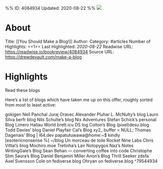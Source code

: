 %%
ID: 4084934
Updated: 2020-08-22
%%
![](https://readwise-assets.s3.amazonaws.com/static/images/article3.5c705a01b476.png)

# About
Title: [[You Should Make a Blog!]]
Author: 
Category: #articles
Number of Highlights: ==1==
Last Highlighted: *2020-08-22*
Readwise URL: https://readwise.io/bookreview/4084934
Source URL: https://drewdevault.com/make-a-blog


# Highlights 
Read these blogs

Here’s a list of blogs which have taken me up on this offer, roughly sorted from most to least active:

gokigen
Neil Panchal
Juraj Oravec
Alexander Pluhar
L. McNulty’s blog
Lauro Silva
berfr blog
Nils Schulte’s blog
Nix Adventures
Stefan Schick’s personal Blog
Limero
Hallau World
brett.icu
DS log
Colton’s Blog
(pixel)desu.blog
Todd Davies’ blog
Daniel Playfair Cal’s Blog
xy2_
buffer = NULL;
Thomas Dagenais’ Blog | i64.dev
papatutuwawa@home:~$
kindly
[esotericnonsense %] ~/blog
Un morceau de toile
Rocket Nine Labs
Chris Vittal’s blog
Mochiro.moe
Tretinha’s Lair
Notopygos
Naz’s Notes
WritingGale’s Blog
Sean Behan — converting coffee into code
Christophe Slim
Saura’s Blog
Daniel Benjamin Miller
Anon’s Blog
Thrill Seeker
zdsfa
Axel Svensson
Cole on fediverse.blog
Ohryan on fediverse.blog  ^79544934

